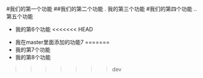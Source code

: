 #我们的第一个功能
##我们的第二个功能
. 我的第三个功能
#我们的第四个功能
.. 第五个功能
- 我的第6个功能
<<<<<<< HEAD
+ 我在master里面添加的功能7
=======
+ 我的第7个功能
+ 我的第8个功能
>>>>>>> dev
